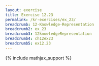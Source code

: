 ```yaml
---
layout: exercise
title: Exercise 12.23
permalink: /kr-exercises/ex_23/
breadcrumb: 12-Knowledge-Representation
breadcrumb2: ex_23
breadcrumb3: 12knowledgeRepresentation
breadcrumb4: ch12ex23
breadcrumb5: ex12.23
---
```


{% include mathjax_support %}


